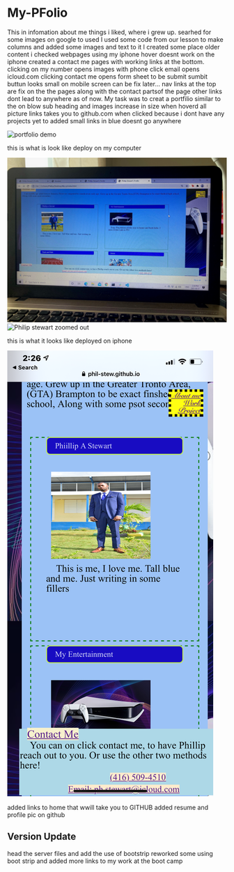 # My-PFolio
This in infomation about me things  i liked, where i grew up.
searhed for some images on google to used 
I used some code from our lesson to make columns and  added some images and text to it 
I created some place older content
i checked webpages using my iphone hover doesnt work on the iphone
created a contact me pages with working links at  the bottom.
clicking on my number opens images with phone
click email opens icloud.com
clicking contact me opens form sheet to be submit
sumbit buttun looks small on mobile screen
can be fix later...
nav links at the top are fix on the the pages along with the contact partsof the page
 other links dont lead to anywhere as of now.
 My task was to creat a portfilio similar to the on blow
 sub heading and images increase in size when hoverd
 all picture links takes you to github.com when clicked
because i dont have any projects yet to added
 small links in blue doesnt go anywhere

 ![portfolio demo](./assets/images/port-demo.gif)

this is what is look like deploy on my computer

![Phillip Stewart](./assets/images/port-top.jpg)
![Philip stewart zoomed out](./assets/images/port-top1.jpg)

this is what it looks like deployed on iphone

![On my Phone](./assets/images/port-m.png)

added links to home that wwill take you to GITHUB
added resume and profile pic on github

## Version Update 

head the server files and add the use of bootstrip 
reworked some using boot strip and added more links to my work at the boot camp




